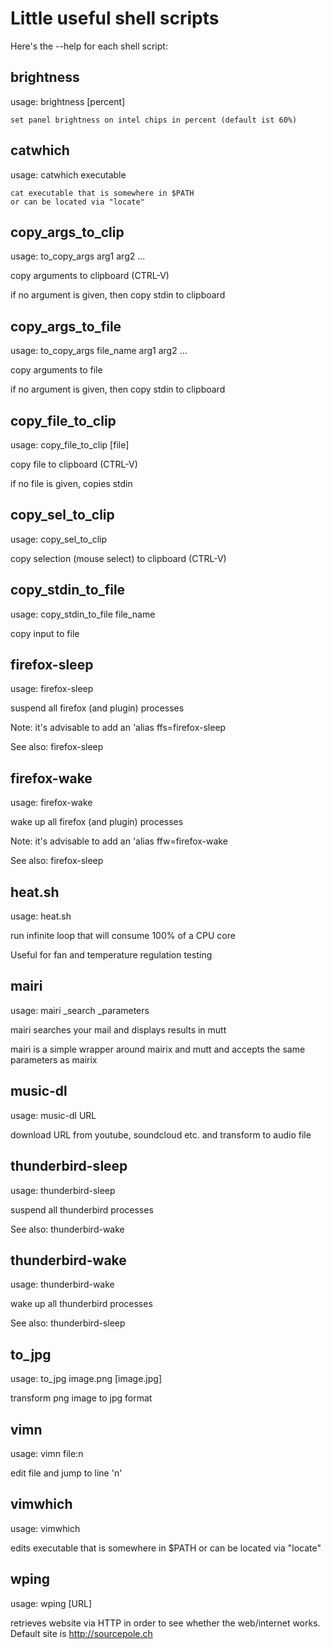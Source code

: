 # Little useful shell scripts

Here's the --help for each shell script:

## brightness

usage: brightness [percent]

    set panel brightness on intel chips in percent (default ist 60%)

## catwhich

usage: catwhich executable

    cat executable that is somewhere in $PATH
    or can be located via "locate"

## copy_args_to_clip

usage: to_copy_args arg1 arg2 ...

copy arguments to clipboard (CTRL-V)

  if no argument is given, then copy stdin to clipboard

## copy_args_to_file

usage: to_copy_args file_name arg1 arg2 ...

copy arguments to file

  if no argument is given, then copy stdin to clipboard

## copy_file_to_clip

usage: copy_file_to_clip [file]

copy file to clipboard (CTRL-V)

if no file is given, copies stdin

## copy_sel_to_clip

usage: copy_sel_to_clip

copy selection (mouse select) to clipboard (CTRL-V)

## copy_stdin_to_file

usage: copy_stdin_to_file file_name

copy input to file

## firefox-sleep

usage: firefox-sleep

suspend all firefox (and plugin) processes

Note: it's advisable to add an 'alias ffs=firefox-sleep

See also: firefox-sleep

## firefox-wake

usage: firefox-wake

wake up all firefox (and plugin) processes

Note: it's advisable to add an 'alias ffw=firefox-wake

See also: firefox-sleep

## heat.sh

usage: heat.sh

run infinite loop that will consume 100% of a CPU core

Useful for fan and temperature regulation testing

## mairi

usage: mairi _search _parameters

mairi searches your mail and displays results in mutt

mairi is a simple wrapper around mairix and mutt and accepts
the same parameters as mairix

## music-dl

usage: music-dl URL

download URL from youtube, soundcloud etc. and transform to audio file

## thunderbird-sleep

usage: thunderbird-sleep

suspend all thunderbird processes

See also: thunderbird-wake

## thunderbird-wake

usage: thunderbird-wake

wake up all thunderbird processes

See also: thunderbird-sleep

## to_jpg

usage: to_jpg image.png [image.jpg]

transform png image to jpg format

## vimn

usage: vimn file:n

edit file and jump to line 'n'

## vimwhich

usage: vimwhich

edits executable that is somewhere in $PATH
    or can be located via "locate"

## wping

usage: wping [URL]

retrieves website via HTTP in order to see whether the web/internet
works. Default site is http://sourcepole.ch

